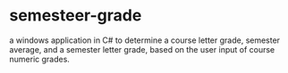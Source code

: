 # semesteer-grade
a windows application in C# to determine a course letter grade, semester average, and a semester letter grade, based on the user input of course numeric grades.
